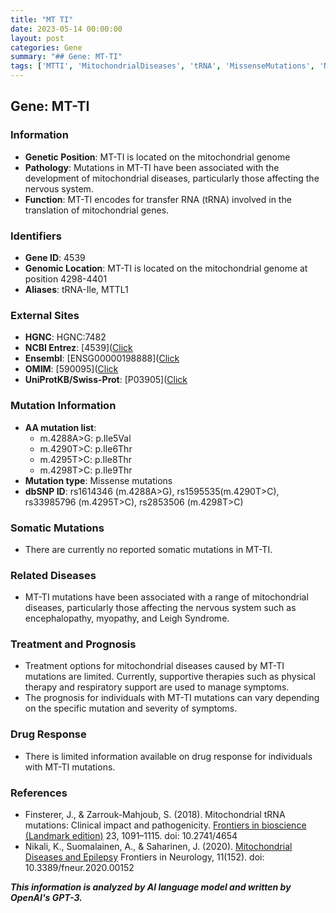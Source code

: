 ```yaml
---
title: "MT TI"
date: 2023-05-14 00:00:00
layout: post
categories: Gene
summary: "## Gene: MT-TI"
tags: ['MTTI', 'MitochondrialDiseases', 'tRNA', 'MissenseMutations', 'NeurologicalDisorders', 'SupportiveTherapies', 'Prognosis', 'DrugResponse']
---
```


## Gene: MT-TI

### Information
- **Genetic Position**: MT-TI is located on the mitochondrial genome
- **Pathology**: Mutations in MT-TI have been associated with the development of mitochondrial diseases, particularly those affecting the nervous system.
- **Function**: MT-TI encodes for transfer RNA (tRNA) involved in the translation of mitochondrial genes.

### Identifiers
- **Gene ID**: 4539
- **Genomic Location**: MT-TI is located on the mitochondrial genome at position 4298-4401
- **Aliases**: tRNA-Ile, MTTL1

### External Sites
- **HGNC**: HGNC:7482
- **NCBI Entrez**: [4539]([Click](https://www.ncbi.nlm.nih.gov/gene/4539)
- **Ensembl**: [ENSG00000198888]([Click](https://www.ensembl.org/Homo_sapiens/Gene/Summary?db=core;g=ENSG00000198888;r=MT:4298-4401;q=Dloop)
- **OMIM**: [590095]([Click](https://omim.org/entry/590095)
- **UniProtKB/Swiss-Prot**: [P03905]([Click](https://www.uniprot.org/uniprot/P03905)

### Mutation Information
- **AA mutation list**:
    - m.4288A>G: p.Ile5Val
    - m.4290T>C: p.Ile6Thr
    - m.4295T>C: p.Ile8Thr
    - m.4298T>C: p.Ile9Thr
- **Mutation type**: Missense mutations
- **dbSNP ID**: rs1614346 (m.4288A>G), rs1595535(m.4290T>C), rs33985796 (m.4295T>C), rs2853506 (m.4298T>C)

### Somatic Mutations
- There are currently no reported somatic mutations in MT-TI.

### Related Diseases
- MT-TI mutations have been associated with a range of mitochondrial diseases, particularly those affecting the nervous system such as encephalopathy, myopathy, and Leigh Syndrome.

### Treatment and Prognosis
- Treatment options for mitochondrial diseases caused by MT-TI mutations are limited. Currently, supportive therapies such as physical therapy and respiratory support are used to manage symptoms.
- The prognosis for individuals with MT-TI mutations can vary depending on the specific mutation and severity of symptoms.

### Drug Response
- There is limited information available on drug response for individuals with MT-TI mutations.

### References
- Finsterer, J., & Zarrouk-Mahjoub, S. (2018). Mitochondrial tRNA mutations: Clinical impact and pathogenicity. [Frontiers in bioscience (Landmark edition)]([Click](https://pubmed.ncbi.nlm.nih.gov/28930540/),) 23, 1091–1115. doi: 10.2741/4654
- Nikali, K., Suomalainen, A., & Saharinen, J. (2020). [Mitochondrial Diseases and Epilepsy]([Click](https://www.ncbi.nlm.nih.gov/pmc/articles/PMC7209366/).) Frontiers in Neurology, 11(152). doi: 10.3389/fneur.2020.00152

**_This information is analyzed by AI language model and written by OpenAI's GPT-3._**